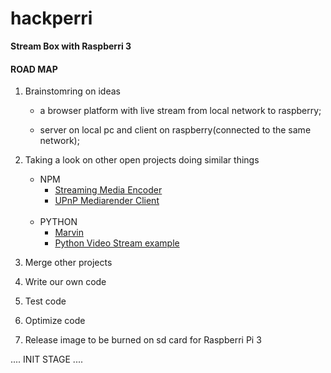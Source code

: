 # hackperri

**Stream Box with Raspberri 3**

#### ROAD MAP

   1. Brainstomring on ideas
    
        * a browser platform with live stream from local network to raspberry;
        
        * server on local pc and client on raspberry(connected to the same network);
   
   2. Taking a look on other open projects doing similar things 
    
        * NPM
            * [Streaming Media Encoder](https://www.npmjs.com/package/streaming-media-encoder)
            * [UPnP Mediarender Client](https://www.npmjs.com/package/upnp-mediarenderer-client)
            <br>
        * PYTHON
            * [Marvin](https://gist.github.com/marvin/4318413)
            * [Python Video Stream example](http://www.chioka.in/python-live-video-streaming-example)
 
   3. Merge other projects
   4. Write our own code
   5. Test code
   6. Optimize code
   7. Release image to be burned on sd card for Raspberri Pi 3
  
  
 
  .... INIT STAGE ....
